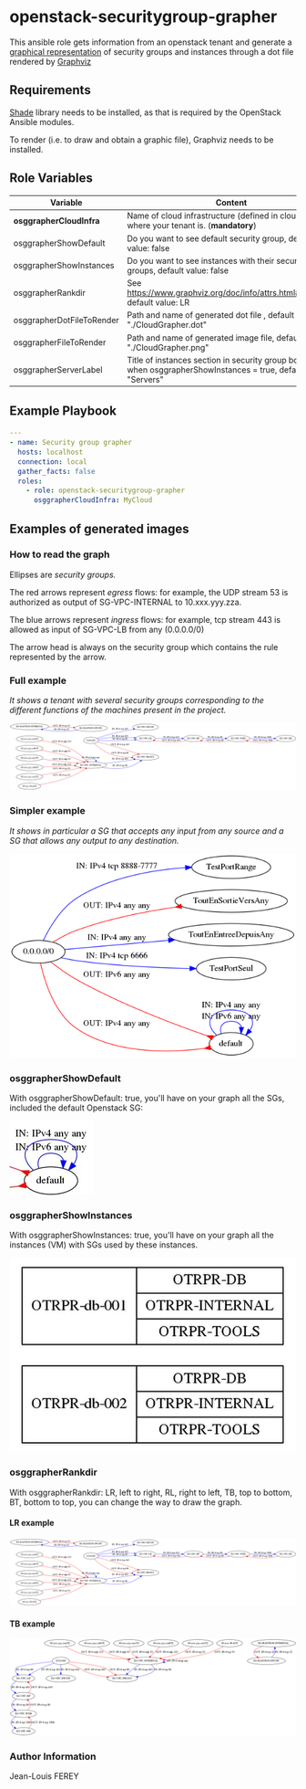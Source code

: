 # openstack-securitygroup-grapher

This ansible role gets information from an openstack tenant and generate a [graphical representation](CloudGrapher.png) of security groups and instances through a dot file rendered by [Graphviz](https://graphviz.gitlab.io/)

## Requirements

[Shade](https://docs.openstack.org/shade/latest/) library needs to be installed, as that is required by the OpenStack Ansible modules.

To render (i.e. to draw and obtain a graphic file), Graphviz needs to be installed.

## Role Variables

| Variable | Content |
| --- | --- |
| **osggrapherCloudInfra** | Name of cloud infrastructure (defined in clouds.yml) where your tenant is. (**mandatory**) |
| osggrapherShowDefault | Do you want to see default security group, default value: false |
| osggrapherShowInstances | Do you want to see instances with their security groups, default value: false |
| osggrapherRankdir | See <https://www.graphviz.org/doc/info/attrs.html#d:rankdir>, default value: LR |
| osggrapherDotFileToRender | Path and name of generated dot file , default value: "./CloudGrapher.dot" |
| osggrapherFileToRender | Path and name of generated image file, default value: "./CloudGrapher.png" |
| osggrapherServerLabel | Title of instances section in security group boxes used when osggrapherShowInstances = true, default value: "Servers" |

## Example Playbook

~~~yaml
---
- name: Security group grapher
  hosts: localhost
  connection: local
  gather_facts: false
  roles:
    - role: openstack-securitygroup-grapher
      osggrapherCloudInfra: MyCloud
~~~

## Examples of generated images

### How to read the graph

Ellipses are *security groups.*

The red arrows represent *egress* flows: for example, the UDP stream 53 is authorized as output of SG-VPC-INTERNAL to 10.xxx.yyy.zza.

The blue arrows represent *ingress* flows: for example, tcp stream 443 is allowed as input of SG-VPC-LB from any (0.0.0.0/0)

The arrow head is always on the security group which contains the rule represented by the arrow.

### Full example

*It shows a tenant with several security groups corresponding to the different functions of the machines present in the project.*

![Example](CloudGrapher.png)

### Simpler example

*It shows in particular a SG that accepts any input from any source and a SG that allows any output to any destination.*

![Example](SimpleGraph.png)

### osggrapherShowDefault

With osggrapherShowDefault: true, you'll have on your graph all the SGs, included the default Openstack SG:

![Example](DefaultSG.jpg)

### osggrapherShowInstances

With osggrapherShowInstances: true, you'll have on your graph all the instances (VM) with SGs used by these instances.

![Example](Instances.jpg)

### osggrapherRankdir

With osggrapherRankdir: LR, left to right, RL, right to left, TB, top to bottom, BT, bottom to top, you can change the way to draw the graph.

#### LR example

![Example](LR.png)

#### TB example

![Example](TB.png)

### Author Information

Jean-Louis FEREY
